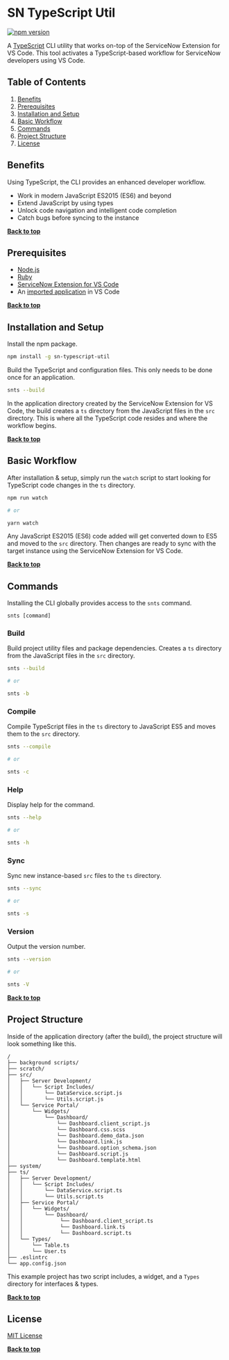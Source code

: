 # SN TypeScript Util

[![npm version](https://img.shields.io/npm/v/sn-typescript-util)](https://www.npmjs.com/package/sn-typescript-util)

A [TypeScript](https://www.typescriptlang.org/) CLI utility that works on-top of the ServiceNow Extension for VS Code. This tool activates a TypeScript-based workflow for ServiceNow developers using VS Code.

## Table of Contents

1. [Benefits](#benefits)
1. [Prerequisites](#prerequisites)
1. [Installation and Setup](#installation-and-setup)
1. [Basic Workflow](#basic-workflow)
1. [Commands](#commands)
1. [Project Structure](#project-structure)
1. [License](#license)

## Benefits

Using TypeScript, the CLI provides an enhanced developer workflow.

- Work in modern JavaScript ES2015 (ES6) and beyond
- Extend JavaScript by using types
- Unlock code navigation and intelligent code completion
- Catch bugs before syncing to the instance

**[Back to top](#table-of-contents)**

## Prerequisites

- [Node.js](https://nodejs.org/)
- [Ruby](https://www.ruby-lang.org/en/documentation/installation/)
- [ServiceNow Extension for VS Code](https://marketplace.visualstudio.com/items?itemName=ServiceNow.now-vscode)
- An [imported application](https://docs.servicenow.com/bundle/vancouver-application-development/page/build/applications/task/vscode-import-application.html) in VS Code

**[Back to top](#table-of-contents)**

## Installation and Setup

Install the npm package.

```bash
npm install -g sn-typescript-util
```

Build the TypeScript and configuration files. This only needs to be done once for an application.

```bash
snts --build
```

In the application directory created by the ServiceNow Extension for VS Code, the build creates a `ts` directory from the JavaScript files in the `src` directory. This is where all the TypeScript code resides and where the workflow begins.

**[Back to top](#table-of-contents)**

## Basic Workflow

After installation & setup, simply run the `watch` script to start looking for TypeScript code changes in the `ts` directory.

```bash
npm run watch

# or

yarn watch
```

Any JavaScript ES2015 (ES6) code added will get converted down to ES5 and moved to the `src` directory. Then changes are ready to sync with the target instance using the ServiceNow Extension for VS Code.

**[Back to top](#table-of-contents)**

## Commands

Installing the CLI globally provides access to the `snts` command.

```sh-session
snts [command]
```

### Build

Build project utility files and package dependencies. Creates a `ts` directory from the JavaScript files in the `src` directory.

```bash
snts --build

# or

snts -b
```

### Compile

Compile TypeScript files in the `ts` directory to JavaScript ES5 and moves them to the `src` directory.

```bash
snts --compile

# or

snts -c
```

### Help

Display help for the command.

```bash
snts --help

# or

snts -h
```

### Sync

Sync new instance-based `src` files to the `ts` directory.

```bash
snts --sync

# or

snts -s
```

### Version

Output the version number.

```bash
snts --version

# or

snts -V
```

**[Back to top](#table-of-contents)**

## Project Structure

Inside of the application directory (after the build), the project structure will look something like this.

```text
/
├── background scripts/
├── scratch/
├── src/
│   ├── Server Development/
│   │   └── Script Includes/
│   │       └── DataService.script.js
│   │       └── Utils.script.js
│   └── Service Portal/
│       └── Widgets/
│           └── Dashboard/
│               └── Dashboard.client_script.js
│               └── Dashboard.css.scss
│               └── Dashboard.demo_data.json
│               └── Dashboard.link.js
│               └── Dashboard.option_schema.json
│               └── Dashboard.script.js
│               └── Dashboard.template.html
├── system/
├── ts/
│   ├── Server Development/
│   │   └── Script Includes/
│   │       └── DataService.script.ts
│   │       └── Utils.script.ts
│   ├── Service Portal/
│   │   └── Widgets/
│   │       └── Dashboard/
│   │            └── Dashboard.client_script.ts
│   │            └── Dashboard.link.ts
│   │            └── Dashboard.script.ts
│   └── Types/
│       └── Table.ts
│       └── User.ts
├── .eslintrc
└── app.config.json
```

This example project has two script includes, a widget, and a `Types` directory for interfaces & types.

**[Back to top](#table-of-contents)**

## License

[MIT License](LICENSE)

**[Back to top](#table-of-contents)**
